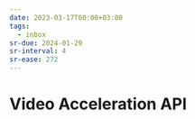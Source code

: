 ```yaml
---
date: 2023-03-17T00:00+03:00
tags:
  - inbox
sr-due: 2024-01-29
sr-interval: 4
sr-ease: 272
---
```


# Video Acceleration API
